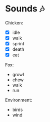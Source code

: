 # Sounds 🎶

Chicken:
- [x] idle
- [x] walk
- [x] sprint
- [x] death
- [x] eat

Fox:
- growl
- chew
- walk
- run

Environment:
- birds
- wind